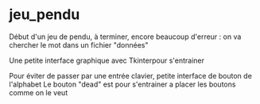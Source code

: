 # jeu_pendu

Début d'un jeu de pendu, à terminer, encore beaucoup d'erreur : on va chercher le mot dans un fichier "données"

Une petite interface graphique avec Tkinterpour s'entrainer

Pour éviter de passer par une entrée clavier, petite interface de bouton de l'alphabet
Le bouton "dead" est pour s'entrainer a placer les boutons comme on le veut
